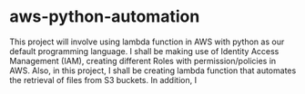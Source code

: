 # aws-python-automation
This project will involve using lambda function in AWS with python as our default programming language. I shall be making use of Identity Access Management (IAM), creating different Roles with permission/policies in AWS. Also, in this project, I shall be creating lambda function that automates the retrieval of files from S3 buckets. In addition, I 
